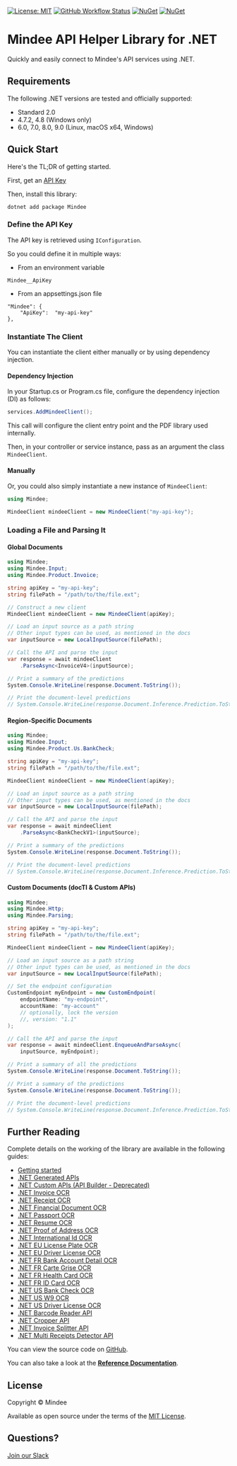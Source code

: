 [![License: MIT](https://img.shields.io/github/license/mindee/mindee-api-dotnet)](https://opensource.org/licenses/MIT) [![GitHub Workflow Status](https://github.com/mindee/mindee-api-dotnet/actions/workflows/unit-tests.yml/badge.svg)](https://github.com/mindee/mindee-api-dotnet/actions/workflows/dotnet.yml) [![NuGet](https://img.shields.io/nuget/v/mindee)](https://www.nuget.org/packages/Mindee) [![NuGet](https://img.shields.io/nuget/dt/Mindee)](https://www.nuget.org/packages/Mindee)

# Mindee API Helper Library for .NET
Quickly and easily connect to Mindee's API services using .NET.

## Requirements
The following .NET versions are tested and officially supported:
* Standard 2.0
* 4.7.2, 4.8 (Windows only)
* 6.0, 7.0, 8.0, 9.0 (Linux, macOS x64, Windows)

## Quick Start
Here's the TL;DR of getting started.

First, get an [API Key](https://developers.mindee.com/docs/create-api-key)

Then, install this library:
```shell
dotnet add package Mindee
```

### Define the API Key
The API key is retrieved using `IConfiguration`.

So you could define it in multiple ways: 
* From an environment variable
```
Mindee__ApiKey
```
* From an appsettings.json file
```
"Mindee": {
    "ApiKey":  "my-api-key"
},
```

### Instantiate The Client
You can instantiate the client either manually or by using dependency injection.

#### Dependency Injection
In your Startup.cs or Program.cs file, configure the dependency injection (DI) as follows:
```csharp
services.AddMindeeClient();
```
This call will configure the client entry point and the PDF library used internally.

Then, in your controller or service instance, pass as an argument the class ``MindeeClient``.


#### Manually
Or, you could also simply instantiate a new instance of `MindeeClient`:
```csharp
using Mindee;

MindeeClient mindeeClient = new MindeeClient("my-api-key");
```

### Loading a File and Parsing It

#### Global Documents
```csharp
using Mindee;
using Mindee.Input;
using Mindee.Product.Invoice;

string apiKey = "my-api-key";
string filePath = "/path/to/the/file.ext";

// Construct a new client
MindeeClient mindeeClient = new MindeeClient(apiKey);

// Load an input source as a path string
// Other input types can be used, as mentioned in the docs
var inputSource = new LocalInputSource(filePath);

// Call the API and parse the input
var response = await mindeeClient
    .ParseAsync<InvoiceV4>(inputSource);

// Print a summary of the predictions
System.Console.WriteLine(response.Document.ToString());

// Print the document-level predictions
// System.Console.WriteLine(response.Document.Inference.Prediction.ToString());
```

#### Region-Specific Documents
```csharp
using Mindee;
using Mindee.Input;
using Mindee.Product.Us.BankCheck;

string apiKey = "my-api-key";
string filePath = "/path/to/the/file.ext";

MindeeClient mindeeClient = new MindeeClient(apiKey);

// Load an input source as a path string
// Other input types can be used, as mentioned in the docs
var inputSource = new LocalInputSource(filePath);

// Call the API and parse the input
var response = await mindeeClient
    .ParseAsync<BankCheckV1>(inputSource);

// Print a summary of the predictions
System.Console.WriteLine(response.Document.ToString());

// Print the document-level predictions
// System.Console.WriteLine(response.Document.Inference.Prediction.ToString());
```

#### Custom Documents (docTI & Custom APIs)

```csharp
using Mindee;
using Mindee.Http;
using Mindee.Parsing;

string apiKey = "my-api-key";
string filePath = "/path/to/the/file.ext";

MindeeClient mindeeClient = new MindeeClient(apiKey);

// Load an input source as a path string
// Other input types can be used, as mentioned in the docs
var inputSource = new LocalInputSource(filePath);

// Set the endpoint configuration 
CustomEndpoint myEndpoint = new CustomEndpoint(
    endpointName: "my-endpoint",
    accountName: "my-account"
    // optionally, lock the version
    //, version: "1.1"
);

// Call the API and parse the input
var response = await mindeeClient.EnqueueAndParseAsync(
    inputSource, myEndpoint);

// Print a summary of all the predictions
System.Console.WriteLine(response.Document.ToString());

// Print a summary of the predictions
System.Console.WriteLine(response.Document.ToString());

// Print the document-level predictions
// System.Console.WriteLine(response.Document.Inference.Prediction.ToString());
```

## Further Reading
Complete details on the working of the library are available in the following guides:

* [Getting started](https://developers.mindee.com/docs/dotnet-ocr-overview)
* [.NET Generated APIs](https://developers.mindee.com/docs/dotnet-generated-ocr)
* [.NET Custom APIs (API Builder - Deprecated)](https://developers.mindee.com/docs/dotnet-api-builder)
* [.NET Invoice OCR](https://developers.mindee.com/docs/dotnet-invoice-ocr)
* [.NET Receipt OCR](https://developers.mindee.com/docs/dotnet-receipt-ocr)
* [.NET Financial Document OCR](https://developers.mindee.com/docs/dotnet-financial-document-ocr)
* [.NET Passport OCR](https://developers.mindee.com/docs/dotnet-passport-ocr)
* [.NET Resume OCR](https://developers.mindee.com/docs/dotnet-resume-ocr)
* [.NET Proof of Address OCR](https://developers.mindee.com/docs/dotnet-proof-of-address-ocr)
* [.NET International Id OCR](https://developers.mindee.com/docs/dotnet-international-id-ocr)
* [.NET EU License Plate OCR](https://developers.mindee.com/docs/dotnet-eu-license-plate-ocr)
* [.NET EU Driver License OCR](https://developers.mindee.com/docs/dotnet-eu-driver-license-ocr)
* [.NET FR Bank Account Detail OCR](https://developers.mindee.com/docs/dotnet-fr-bank-account-details-ocr)
* [.NET FR Carte Grise OCR](https://developers.mindee.com/docs/dotnet-fr-carte-grise-ocr)
* [.NET FR Health Card OCR](https://developers.mindee.com/docs/dotnet-fr-health-card-ocr)
* [.NET FR ID Card OCR](https://developers.mindee.com/docs/dotnet-fr-carte-nationale-didentite-ocr)
* [.NET US Bank Check OCR](https://developers.mindee.com/docs/dotnet-us-bank-check-ocr)
* [.NET US W9 OCR](https://developers.mindee.com/docs/dotnet-us-w9-ocr)
* [.NET US Driver License OCR](https://developers.mindee.com/docs/dotnet-us-driver-license-ocr)
* [.NET Barcode Reader API](https://developers.mindee.com/docs/dotnet-barcode-reader-ocr)
* [.NET Cropper API](https://developers.mindee.com/docs/dotnet-cropper-ocr)
* [.NET Invoice Splitter API](https://developers.mindee.com/docs/dotnet-invoice-splitter-ocr)
* [.NET Multi Receipts Detector API](https://developers.mindee.com/docs/dotnet-multi-receipts-detector-ocr)

You can view the source code on [GitHub](https://github.com/mindee/mindee-api-dotnet).

You can also take a look at the
**[Reference Documentation](https://mindee.github.io/mindee-api-dotnet/)**.

## License
Copyright © Mindee

Available as open source under the terms of the [MIT License](https://opensource.org/licenses/MIT).

## Questions?
[Join our Slack](https://join.slack.com/t/mindee-community/shared_invite/zt-1jv6nawjq-FDgFcF2T5CmMmRpl9LLptw)

